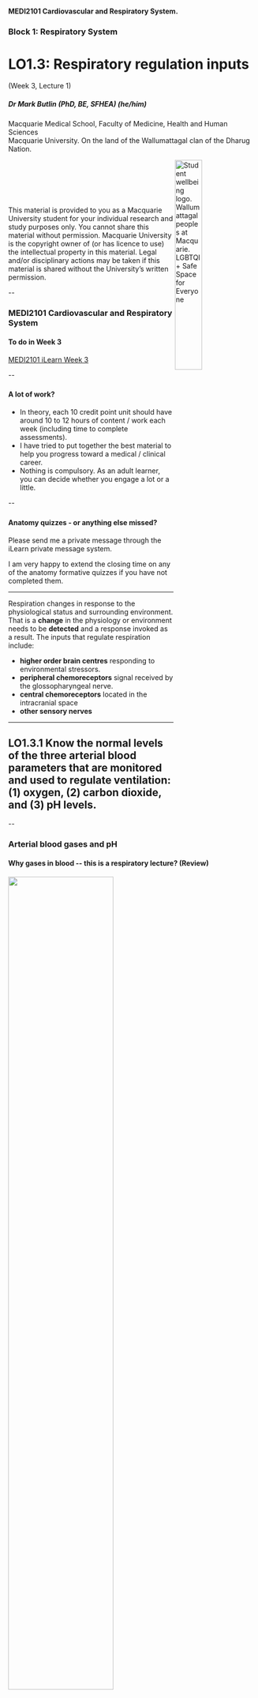 <!-- .slide: data-auto-animate-restart id="MEDI2101Wk3_1"-->
#### MEDI2101 Cardiovascular and Respiratory System.
### Block 1: Respiratory System
# LO1.3: Respiratory regulation inputs
(Week 3, Lecture 1)
##### Dr Mark Butlin (PhD, BE, SFHEA) (he/him)

Macquarie Medical School, Faculty of Medicine, Health and Human Sciences<br>Macquarie University. On the land of the Wallumattagal clan of the Dharug Nation.

<a href="https://students.mq.edu.au/support"><img src="images/mq_support.png" alt="Student wellbeing logo. Wallumattagal peoples at Macquarie. LGBTQI+ Safe Space for Everyone" align="right" width=33%></a>
<p>&nbsp;</p>
<p>&nbsp;</p>
<p>&nbsp;</p>
<p class="citation">This material is provided to you as a Macquarie University student for your individual research and study purposes only. You cannot share this material without permission. Macquarie University is the copyright owner of (or has licence to use) the intellectual property in this material. Legal and/or disciplinary actions may be taken if this material is shared without the University’s written permission.</p>

--
### MEDI2101 Cardiovascular and Respiratory System
#### To do in Week 3

<a href="https://ilearn.mq.edu.au/course/view.php?id=64513#section-8"> MEDI2101 iLearn Week 3</a>

--
###
#### A lot of work?

- In theory, each 10 credit point unit should have around 10 to 12 hours of content / work each week (including time to complete assessments).
- I have tried to put together the best material to help you progress toward a medical / clinical career.
- Nothing is compulsory. As an adult learner, you can decide whether you engage a lot or a little.

--
###
#### Anatomy quizzes - or anything else missed?

Please send me a private message through the iLearn private message system.

I am very happy to extend the closing time on any of the anatomy formative quizzes if you have not completed them.

---
<!-- .slide: data-auto-animate-restart -->
Respiration changes in response to the physiological status and surrounding environment. That is a **change** in the physiology or environment needs to be **detected** and a response invoked as a result. The inputs that regulate respiration include:

- **higher order brain centres** responding to environmental stressors.
- **peripheral chemoreceptors** signal received by the glossopharyngeal nerve.
- **central chemoreceptors** located in the intracranial space
- **other sensory nerves** 

---
<!-- .slide: data-auto-animate-restart -->
## LO1.3.1 Know the normal levels of the three arterial blood parameters that are monitored and used to regulate ventilation: (1) oxygen, (2) carbon dioxide, and (3) pH levels.

--
### Arterial blood gases and pH
#### Why gases in blood -- this is a respiratory lecture? (Review)

<div class="media">
  <div class="picture">
  <img src="images/respiration.png" width="65%">
  </div>
  <div class="description">
  <p>Gas exchange occurs from an area of higher gas partial to pressure to an area of lower gas partial pressure.</p>
  </div>
  <div class="credit">
  <p>Silverthorn, D.U. Human Physiology: An Integrated Approach, 8th Ed. 2019</p>
  </div>
</div>

--
### Arterial blood gases and pH
#### Why gases in blood -- this is a respiratory lecture? (Review)

Partial pressures of oxygen and carbon dioxide in the body.


<table>
  <tr>
    <th></th>
    <th> alveoli </th>
    <th></th>
    <th> venous blood </th>
    <th> arterial blood </th>
    <th></th>
    <th> tissue cells </th>
    <th></th>
    <th> venous blood </th></tr>
  <tr>
    <td> P$_{O_2}$ (%) </td>
    <td> 100 </td>
    <td>$\longrightarrow$</td>
    <td> 40 </td>
    <td> 85 - 100 </td>
    <td>$\longrightarrow$</td>
    <td> 10 - 30 </td>
    <td></td>
    <td> 40 </td></tr>
  <tr>
    <td> P$_{CO_2}$ (%) </td>
    <td> 40 </td>
    <td>$\longleftarrow$</td>
    <td> 46 </td>
    <td> 35 - 45 </td>
    <td> </td>
    <td> 50 </td>
    <td> $\longrightarrow$ </td>
    <td> 46 </td></tr>
  <tr>
    <td> </td>
    <td> </td>
    <td> </td>
    <td> $\downarrow$ </td>
    <td> $\downarrow$ </td>
    <td> </td>
    <td> $\downarrow$ </td>
    <td> </td>
    <td> $\downarrow$ </td></tr>
  <tr>
    <td> pH </td>
    <td>  </td>
    <td> </td>
    <td> 7.37 </td>
    <td> 7.38 - 7.42 </td>
    <td></td>
    <td> 7.34 </td>
    <td></td>
    <td> 7.37</td>
  </tr>
</table>

Concentration of carbon dioxide effects fluid pH.

--
### Arterial blood gases and pH
#### Carbon dioxide in blood

Dissolving of carbon dioxide in blood (water):

\begin{equation}
  \mathrm{CO}_2 + \mathrm{H}_2\mathrm{O} \overset{\mathrm{carbonic~anhydrase}}{\longrightarrow} \mathrm{H}_2\mathrm{CO}_3 \longrightarrow \mathrm{H}^+ + \mathrm{HCO}_3^-
\end{equation}

<p class="fragment">carbon dioxide + water $\longrightarrow$ carbonic acid $\longrightarrow$ hydrogen ions + bicarbonate ions</p>

--
### Arterial blood gases and pH
#### Carbon dioxide in blood
Carriage of carbon dioxide by haemoglobin:

$\mathrm{CO}_2 + \mathrm{Hb} \longleftrightarrow \mathrm{HbCO}_2$

carbon dioxide + haemoglobin $\\longleftrightarrow$ carbaminohaemoglobin

--
### Arterial blood gases and pH
#### Oxygen in blood

Oxygen is carried in two ways in the blood:

1. bound to haemoglobin
1. dissolved in plasma

--
### Arterial blood gases and pH
####
We have established that:
- oxygen is important for cellular respiration
- carbon dioxide is a by-product of cellular respiration and needs to be removed
- carbon dioxide decreases pH<sup>1</sup>

Effective functioning of body processes require rather narrow ranges of these parameters, <em>especially pH</em>.

<p>&nbsp</p>
<p class="citation"><sup>1</sup> We will not go into the chemistry in this unit. This is covered in more details in the renal unit. If you are a chemistry lover, see Chapter 31 of the Guyton and Hall textbook.</p>

--
### Arterial blood gases and pH
#### Normal ranges of arterial blood gases, pH and bicarbonate

<table>
  <tr>
    <th> arterial blood </th>
    <th> <span style="color:red">low</span>     </th>
    <th> <span style="color:green">normal</span>   </th>
    <th> <span style="color:red">high</span> </th>
  </tr>
  <tr>
    <td> paO<sub>2</sub>       </td>
    <td> <span style="color:red">< 80 mmHg</sub></span>  </td>
    <td> <span style="color:green">80 -- 100 mmHg</span></td>
    <td> <span style="color:red">> 100 mmHg</span></td>
  </tr>
  <tr>
    <td> O<sub>2</sub> saturation </td>
    <td> <span style="color:red">< 95 %</span> </td>
    <td> <span style="color:green">95 - 99 %</span>  </td>
    <td> N/A </td>
  </tr>
  <tr>
    <td> paCO<sub>2</sub>      </td>
    <td> <span style="color:red">< 35 mmHg</span> </td>
    <td> <span style="color:green">35 - 45 mmHg</span></td>
    <td> <span style="color:red">> 45 mmHg</span> </td>
  </tr>
  <tr>
    <td> pH             </td>
    <td> <span style="color:red">< 7.35 (acidosis)</span>      </td>
    <td> <span style="color:green">7.35 - 7.45</span> </td>
    <td> <span style="color:red">> 7.45 (alkalosis)</span> </td>
  </tr>
  <tr>
    <td> HCO<sub>3</sub><sup>-</sup>      </td>
    <td> <span style="color:red">< 22 mEq/L</span> </td>
    <td> <span style="color:green">22 - 26 mEq/L</span>   </td>
    <td> <span style="color:red">> 26 mEq/L</span> </td>
  </tr>
</table>

<p class="fragment">Acidosis and alkalosis can each be subclassified as respiratory or metabolic in origin.<br>This is the subject of the on-line module this week.</p>

<p class="fragment">If blood oxygen, carbon dioxide, and pH is pathological when outside a normal range, there must be sensors in the body that detect abnormalities to feedback to the respiratory and cardiovascular system to bring these gases / pH back into the normal range.</p>

---
<!-- .slide: data-auto-animate-restart -->
## LO1.3.2 Identify that central and peripheral chemoreceptors monitor carbon dioxide and oxygen levels to regulate breathing

--
### Chemoreceptor input to the respiratory centre
#### 

**Note:** In the context of this learning outcome we are discussing chemoreceptor feedback to breathing regulation.

**Chemoreceptors also feedback to the cardiovascular centres of the brain.** More on this in Week 6.

--
### Chemoreceptor input to the respiratory centre
####  Peripheral chemoreceptors

<figure>
  <img src="images/PeripheralChemoreceptors.png" alt="" width="30%">
  <figcaption>
Peripheral chemoreceptors are located in the carotid and aortic bodies.
<ul class="fragment">
<li> Fed by a small artery branching off the aorta (or carotid artery).</li>
<li> Each minute, the carotid (or aortic) body receives twenty times its own weight in arterial blood supply.</li>
<li> Therefore, they are chemosensing <em>arterial</em>, not venous blood.</li>
</ul>
<div class="fragment">
<p>Peripheral chemoreceptors are sensitive to:</p>
<ul>
<li> oxygen</li>
<li> carbon dioxide</li>
<li> hydrogen ions</li>
</ul>
</div>
  </figcaption>
</figure>
<p class="citation">Guyton and Hall Textbook of Medical Physiology</p>

--
### Chemoreceptor input to the respiratory centre
#### Peripheral chemoreceptors

<div class="media">
  <div class="picture">
  <img src="images/PeripheralChemreceptorOxygenSesnsitivity.png" width="100%">
  </div>
  <div class="description">
  <p>The ventilatory response to oxygen sensing in the peripheral chemoreceptors is only modified slightly for oxygen in the range of normal arterial PO<sub>2</sub>, and greatly for PO<sub>2</sub> below that.</p>
<p> For high PO<sub>2</sub> there is very little ventilatory response.</p>
  </div>
  <div class="credit">
  <p>Modified from Guyton and Hall Textbook of Medical Physiology</p>
  </div>
</div>

--
### Chemoreceptor input to the respiratory centre
#### Peripheral chemoreceptors

<figure>
  <img data-id="PCC" src="images/PeripheralChemreceptorCarbondioxide1.png" alt="" width="35%">
  <figcaption>
<p>Sensitive to change in arterial blood CO<sub>2</sub>
  </figcaption>
</figure>
<p class="citation">Guyton and Hall Textbook of Medical Physiology</p>

--
### Chemoreceptor input to the respiratory centre
#### Peripheral chemoreceptors

<figure>
  <img data-id="PCC" src="images/PeripheralChemreceptorCarbondioxide2.png" alt="" width="35%">
  <figcaption>
<p>Sensitive to change in arterial blood CO<sub>2</sub>
<p>Lower arterial pO<sub>2</sub> increases peripheral chemoreceptor sensitivity to pCO<sub>2</sub> 
  </figcaption>
</figure>
<p class="citation">Guyton and Hall Textbook of Medical Physiology</p>

--
### Chemoreceptor input to the respiratory centre
#### Peripheral chemoreceptors

<figure>
  <img data-id="PCC" src="images/PeripheralChemreceptorCarbondioxide3.png" alt="" width="35%">
  <figcaption>
<p>Sensitive to change in arterial blood pCO<sub>2</sub>
<p>Lower arterial pO<sub>2</sub> increases peripheral chemoreceptor sensitivity to pCO<sub>2</sub> 
<p>Decreased pH (pH lowered by increased CO<sub>2</sub> and the bicarbonate reaction) increases sensitivity to pCO<sub>2</sub> (leftward shift in curve)</p>
<p class="fragment">Respiratory sensitivity of peripheral chemoreceptors to pCO<sub>2</sub> is 7$\times$ greater and 5$\times$ more rapid than central chemoreceptors.</p>
  </figcaption>
</figure>
<p class="citation">Guyton and Hall Textbook of Medical Physiology</p>

--
### Chemoreceptor input to the respiratory centre
#### Central chemoreceptors

Centres in the brain that regulate breathing, in addition to receiving signals from the peripheral chemoreceptors, are *directly* chemosensitive.

-  Highly sensitive to H<sup>+</sup> concentration
   -  However, H<sup>+</sup> ions do not readily cross the blood-brain barrier
   -  Therefore, changes in blood H<sup>+</sup> concentration have little effect on central chemoreceptors
-  Not directly sensitive to CO<sub>2</sub> concentration
-  Not particular sensitive to O<sub>2</sub> concentration

--
<!-- .slide: data-background="#111111" -->
<p style="color:white;font-size:1.5em">Then how do the central chemoreceptors modify ventilation in response to partial pressures of blood gases?</p>

--
### Chemoreceptor input to the respiratory centre
#### Central chemoreceptors

\begin{equation}
  \mathrm{CO}\_2 + \mathrm{H}\_2\mathrm{O} \overset{\mathrm{carbonic~anhydrase}}{\longrightarrow} \mathrm{H}\_2\mathrm{CO}\_3 \longrightarrow \mathrm{H}^+ + \mathrm{HCO}_3^-
\end{equation}

carbon dioxide + water $\longrightarrow$ carbonic acid $\longrightarrow$ hydrogen ions + bicarbonate ions

-  CO<sub>2</sub> easily passes through the blood-brain barrier (unlike H<sup>+</sup>)
-  Therefore, when blood CO<sub>2</sub> rises, so does cerebrospinal fluid CO<sub>2</sub>.
-  Cerebrospinal fluid CO<sub>2</sub> is converted to HCO<sub>3</sub><sup>-</sup> and H<sup>+</sup>.
-  The central chemoreceptors, which are highly sensitive to H<sup>+</sup>, sense the cerebrospinal fluid H<sup>+</sup>.

--
<!-- .slide: data-background="#111111" -->
<p style="color:white;font-size:1.5em">Central chemoreceptors are, therefore, highly sensitive to blood CO<sub>2</sub>, but not blood H<sup>+</sup>.</p>

--
<!-- .slide: data-background-image="images/fishtankheater.jpg" data-background-opacity="0.6" -->
### Chemoreceptor input to the respiratory centre
####
<div class="r-stack">
<img class="fragment" src="images/negative_feedback_heater.svg" width="50%">
<img class="fragment" src="images/negative_feedback_oxygen.svg" width="50%">
</div>

<aside class="notes">
The chemosensing pathway provides a negative feedback loop for changes in oxygen, carbon dioxide, and H<sup>+</sup> in blood by sensing these parameters, the feedback leading to a change in ventilation and an opposite change in that parameter. The figure gives the example of blood oxygen. A drop in blood oxygen would be detected by chemosensors, the signal fed to the respiratory centre, where the somatic neuronal output increases respiratory rate and tidal volume, increasing the partial pressure of O<sub>2</sub> in the alveoli, and therefore more oxygen will diffuse into blood (opposing the initial drop in blood oxygen).
</aside>

---
<!-- .slide: data-auto-animate-restart -->
## LO1.3.3 Understand the receptors and reflexes affecting respiratory centres: stretch (Hering-Breuer); juxtacapillary; irritant; proprioceptors; thermoreceptors; pain; cough and sneezing; deglutation.

--
### Reflex inputs to the respiratory centre
####

**reflex**

The sum total of any particular involuntary activity.

<p class="citation">Dorland's Illustrated Medical Dictionary, 29th Ed.</p>

--
<!-- .slide: data-background="#111111" -->
<p style="color:white;font-size:1.5em">What are some reflexes that would influence breathing / ventilation?</p>

--
### Reflex inputs to the respiratory centre
#### Hering-Breuer reflex

-  **Stretch receptors** are located in the bronchi and bronchioles.
-  At high levels of stretch, they communicate to the central respiratory centre via the vagi to **cease inspiration**.
-  **Only activated during hyperinflation** (tidal volume > 3$\times$ normal tidal volume).

--
### Reflex inputs to the respiratory centre
#### Apnoea

The cessation of breathing for a period of time. 

Apnoea can be:

- **centrally caused** loss of pacing signal from respiratory centre;
- **physically caused** relaxation of the soft palate occluding the airway; or
- **a reflex response via the juxtacapillary ("J") receptors** in wall alveoli, in contact with capillaries and can produce apnoea. Stimulated by:
  -  pulmonary congestion
  -  pneumonia
  -  exogenous/endogenous chemicals (histamine, serotonin)

<p class="fragment">After cessation of apnoea, there is usually a reflex response of increased breathing rate / tidal volume, as blood oxygen would have depleted and carbon dioxide increased, stimulating the chemoreceptors.</p>

--
### Reflex inputs to the respiratory centre
#### Increased ventilation

<p>Occurs under a number of scenarios. There are at least four different receptors that can increase minute ventilation, and may lead to hyperventilation:</p>
<ul>
  <li> irritant receptors</li>
  <li> proprioceptors</li>
  <li> metaboreceptors</li>
  <li> thermoreceptors</li>
  <li> pain receptors</li>
</ul>

<div class="fragment">
<p><b>Note:</b> Some of these mechanisms may lead to hyperventilation, but not all increases in respiratory rate and/or tidal volume are hyperventilation.</p>

<p><b>Hyperventilation:</b> An abnormally high rate and/or depth of breathing, <b>resulting in loss of blood CO<sub>2</sub>.  Hyperventilation is <em>not</em> simply a fast breathing rate.</b></p>
</div>

--
<!-- .slide: data-auto-animate data-background-image="images/bleach.jpg" -->
### Reflex inputs to the respiratory centre
#### Increased ventilation - irritant receptors

**Irritant receptors in the lungs** stimulated by harmful chemicals (e.g. ammonia, sulphur dioxide).

Irritant receptor stimulation results in reflex hyperventilation and bronchospasm, reducing likelihood of harmful chemicals entering the alveoli.

--
<!-- .slide: data-auto-animate data-background-image="images/Sprinter_at_starting_block.jpg" -->
### Reflex inputs to the respiratory centre
#### Increased ventilation - proprioceptors

**Proprioceptors** (provide sense of position) in joints, muscles, tendons when stimulated also cause hyperventilation.

Immediately activated with dynamic exercise, causing increased breathing rate/volume even before increased oxygen demand.

--
<!-- .slide: data-auto-animate data-background-image="images/Sprinter_at_starting_block.jpg" -->
### Reflex inputs to the respiratory centre
#### Increased ventilation - metaboreceptors

**Metaboreceptors** are peripheral nerve endings that respond to metabolites such as CO<sub>2</sub>, H<sup>+</sup>, lactate. Primarily in skeletal muscle.

<p class="fragment">These are different to chemoreceptors (located in the carotid bifurcation, aortic arch, and vasomotor centre of the brain) in that they are not sensing circulating blood gasses/H<sup>+</sup> but the local metabolite concentrations in the muscle.</p>

--
<!-- .slide: data-auto-animate data-background-image="images/snow.jpg" -->
### Reflex inputs to the respiratory centre
#### Increased ventilation - thermoreceptors 

**Thermoreceptors**, mostly cutaneous, responding to body temperature outside of the normal range. Both increased *and* decreased body temperature can cause increased ventilation.

--
### Reflex inputs to the respiratory centre
#### Increased ventilation - pain receptors

**Pain receptors** also signal to the respiratory centre.

Also can cause a hyperventillatory response.

<img src="images/Childrens_pain_scale.jpg" width="66%">

<p class="citation">Robert Weis, <a href="https://commons.wikimedia.org/wiki/File:Children%27s_pain_scale.JPG">https://commons.wikimedia.org/wiki/File:Children%27s_pain_scale.JPG</a></p>

--
### Reflex inputs to the respiratory centre
#### Cough reflex
-  Protective reflex caused by irritation of parts of the respiratory tract beyond nose like larynx, trachea and bronchi.
-  Communicated by vagal nerve.
-  Cough begins with deep inspiration followed by forceful expiration with closed glottis.
-  Intrapleural pressure rises above 100 mmHg.
-  Then, glottis is suddenly opened with explosive outflow of air at a high velocity (up to 160 km/hr) so the irritants may be expelled out of the respiratory tract.

--
<!-- .slide: data-auto-animate data-background-image="images/sneeze.jpg" -->
<h3 style="color:white">Reflex inputs to the respiratory centre</h3>
<h4 style="color:white"> Sneeze reflex</h4>

<p style="color:white">Similar reflex to a cough, but initiated by irritation of the nasal mucus membrane.</p>

--
### Reflex inputs to the respiratory centre
#### Deglutation reflex

<figure>
  <video data-autoplay data-src="images/MySwallowStudy.mp4" width="40%"></video>
  <figcaption>
<ul>
  <li> During swallowing of the food, respiration is arrested.</li>
  <li> This is a type of apnoea (aka swallowing apnoea or deglutation apnoea).</li>
  <li> Prevents entry of the food particles into the respiratory tract.</li>
  <li> During the swallow, the hyoid bone can be seen elevating, and the epiglottis closing as a result.</li>
</ul>
  </figcaption>
</figure>

<p class="citation"><a href="https://www.youtube.com/watch?v=Ri8bBhw9msQ">https://www.youtube.com/watch?v=Ri8bBhw9msQ</a></p>

--
### Reflex inputs to the respiratory centre
#### Respiratory receptors and reflexes: summary

<table>
  <tr>
    <th> receptor </th>
    <th> located </th>
    <th> senses </th>
    <th> reflex </th>
  </tr><tr>
    <td> <b>central chemoreceptors</b> </td>
    <td> central (brain) </td>
    <td> blood O<sub>2</sub>, CO<sub>2</sub> </td>
    <td> alters minute ventilation</td>
  </tr><tr>
    <td> <b>peripheral chemoreceptors</b>        </td>
    <td> peripheral (carotid/aorta) </td>
    <td> blood O<sub>2</sub>, CO<sub>2</sub>, H<sup>+</sup> </td>
    <td> alters minute ventilation</td>
  </tr><tr>
    <td> <b>juxtacapillary receptors</b> </td>
    <td> alveoli                 </td>
    <td> congestion         </td>
    <td> apnoea</td>
  </tr><tr>
    <td> <b>lung irritant receptors</b>  </td>
    <td> respiratory epithelium  </td>
    <td> airborne irritants </td>
    <td> cough, sneeze</td>
  </tr><tr>
    <td> <b>pain receptors</b> </td>
    <td> skin, some internal tissue </td>
    <td> pain               </td>
    <td> increased minute ventilation </td>
  </tr><tr>
    <td> <b>proprioceptors</b> </td>
    <td> throughout body            </td>
    <td> movement           </td>
    <td> increased minute ventilation</td>
  </tr><tr>
    <td> <b>metaboreceptors</b> </td>
    <td> primarily skeletal muscle </td>
    <td> metabolite concentration </td>
    <td> increased minute ventilation</td>
  </tr><tr>
    <td> <b>stretch receptors</b> </td>
    <td> bronchi/bronchioles        </td>
    <td> hyperinflation     </td>
    <td> Hering-Breuer</td>
  </tr><tr>
    <td> <b>thermoreceptors</b>       </td>
    <td> immediately under skin     </td>
    <td> temperature        </td>
    <td> alters minute ventilation</td>
  </tr><tr>
    <td> <b>touch receptors</b> </td>
    <td> pharynx </td>
    <td> food </td>
</td>
  </tr>
</table>

--
### Reflex inputs to the respiratory centre
#### Respiratory receptors and reflexes: summary

<table>
  <tr>
    <th> reflex          </th>
    <th> receptor </th>
    <th> action </th>
  </tr><tr>
    <td> cough           </td>
    <td> respiratory irritant receptors </td>
    <td> increased intrathoracic pressure and release</td>
  </tr><tr>
    <td> sneeze       </td>
    <td> respiratory irritant receptors </td>
    <td>  increased intrathoracic pressure and release</td>
  </tr><tr>
    <td> deglutation  </td>
    <td> pharynx touch receptors </td>
    <td> apnoea</td>
  </tr><tr>
    <td> Hering-Breuer </td>
    <td> bronchi/bronchiole stretch receptors </td>
    <td> cessation of inspiration </td>
  </tr><tr>
    <td>hyperventilation* </td>
    <td> lung irritant; proprioceptors; thermoreceptors; pain receptors </td>
    <td> increased minute ventilation </td>
  </tr>
<table>
<p>&nbsp</p>
<p class="citation">*These receptors may only cause increased breathing rate / volume. Hyperventilation would only occur in the more extreme cases, with continued hyperventilation reducing lung pCO<sub>2</sub>, causing hypocapnia - a low pCO<sub>2</sub> in blood.</p>
--
### Reflex inputs to the respiratory centre
#### Respiratory receptors and reflexes: summary

<img src="images/respiratory_control.svg" width="100%"></img>


<p class="citation">Created for MEDI2101</p>